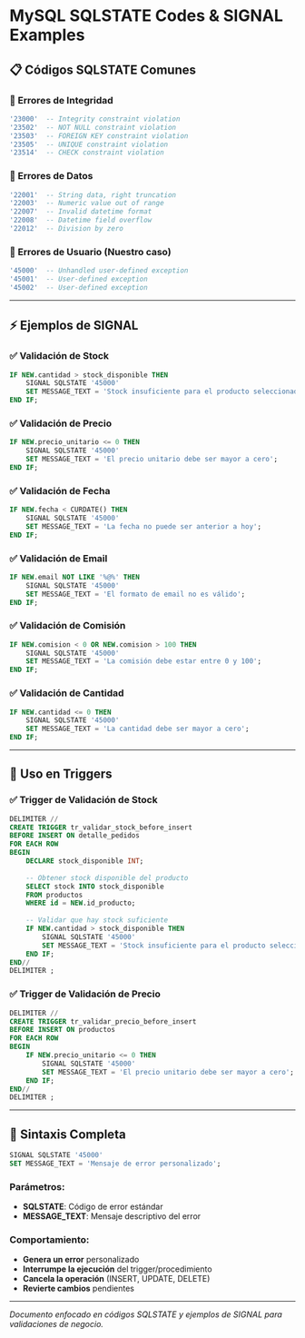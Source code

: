 # MySQL SQLSTATE Codes & SIGNAL Examples

## 📋 Códigos SQLSTATE Comunes

### 🔴 Errores de Integridad
```sql
'23000'  -- Integrity constraint violation
'23502'  -- NOT NULL constraint violation
'23503'  -- FOREIGN KEY constraint violation
'23505'  -- UNIQUE constraint violation
'23514'  -- CHECK constraint violation
```

### 🔴 Errores de Datos
```sql
'22001'  -- String data, right truncation
'22003'  -- Numeric value out of range
'22007'  -- Invalid datetime format
'22008'  -- Datetime field overflow
'22012'  -- Division by zero
```

### 🔴 Errores de Usuario (Nuestro caso)
```sql
'45000'  -- Unhandled user-defined exception
'45001'  -- User-defined exception
'45002'  -- User-defined exception
```

---

## ⚡ Ejemplos de SIGNAL

### ✅ Validación de Stock
```sql
IF NEW.cantidad > stock_disponible THEN
    SIGNAL SQLSTATE '45000'
    SET MESSAGE_TEXT = 'Stock insuficiente para el producto seleccionado';
END IF;
```

### ✅ Validación de Precio
```sql
IF NEW.precio_unitario <= 0 THEN
    SIGNAL SQLSTATE '45000'
    SET MESSAGE_TEXT = 'El precio unitario debe ser mayor a cero';
END IF;
```

### ✅ Validación de Fecha
```sql
IF NEW.fecha < CURDATE() THEN
    SIGNAL SQLSTATE '45000'
    SET MESSAGE_TEXT = 'La fecha no puede ser anterior a hoy';
END IF;
```

### ✅ Validación de Email
```sql
IF NEW.email NOT LIKE '%@%' THEN
    SIGNAL SQLSTATE '45000'
    SET MESSAGE_TEXT = 'El formato de email no es válido';
END IF;
```

### ✅ Validación de Comisión
```sql
IF NEW.comision < 0 OR NEW.comision > 100 THEN
    SIGNAL SQLSTATE '45000'
    SET MESSAGE_TEXT = 'La comisión debe estar entre 0 y 100';
END IF;
```

### ✅ Validación de Cantidad
```sql
IF NEW.cantidad <= 0 THEN
    SIGNAL SQLSTATE '45000'
    SET MESSAGE_TEXT = 'La cantidad debe ser mayor a cero';
END IF;
```

---

## 🎯 Uso en Triggers

### ✅ Trigger de Validación de Stock
```sql
DELIMITER //
CREATE TRIGGER tr_validar_stock_before_insert
BEFORE INSERT ON detalle_pedidos
FOR EACH ROW
BEGIN
    DECLARE stock_disponible INT;
    
    -- Obtener stock disponible del producto
    SELECT stock INTO stock_disponible
    FROM productos
    WHERE id = NEW.id_producto;
    
    -- Validar que hay stock suficiente
    IF NEW.cantidad > stock_disponible THEN
        SIGNAL SQLSTATE '45000'
        SET MESSAGE_TEXT = 'Stock insuficiente para el producto seleccionado';
    END IF;
END//
DELIMITER ;
```

### ✅ Trigger de Validación de Precio
```sql
DELIMITER //
CREATE TRIGGER tr_validar_precio_before_insert
BEFORE INSERT ON productos
FOR EACH ROW
BEGIN
    IF NEW.precio_unitario <= 0 THEN
        SIGNAL SQLSTATE '45000'
        SET MESSAGE_TEXT = 'El precio unitario debe ser mayor a cero';
    END IF;
END//
DELIMITER ;
```

---

## 📝 Sintaxis Completa

```sql
SIGNAL SQLSTATE '45000'
SET MESSAGE_TEXT = 'Mensaje de error personalizado';
```

### Parámetros:
- **SQLSTATE**: Código de error estándar
- **MESSAGE_TEXT**: Mensaje descriptivo del error

### Comportamiento:
- **Genera un error** personalizado
- **Interrumpe la ejecución** del trigger/procedimiento
- **Cancela la operación** (INSERT, UPDATE, DELETE)
- **Revierte cambios** pendientes

---

*Documento enfocado en códigos SQLSTATE y ejemplos de SIGNAL para validaciones de negocio.*
